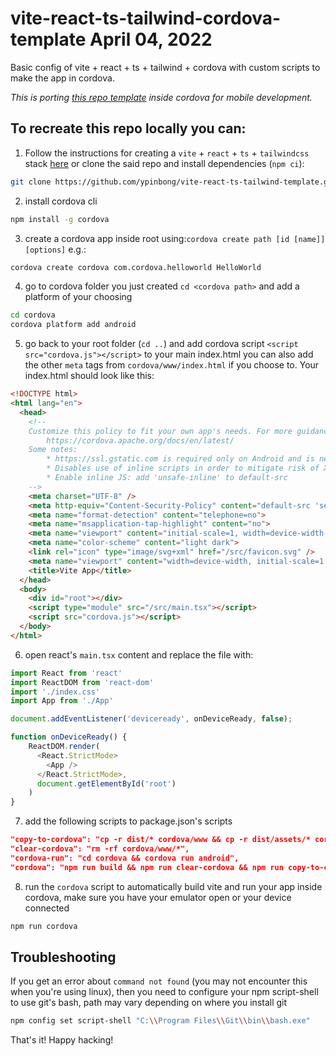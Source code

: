 # vite-react-ts-tailwind-cordova-template April 04, 2022
Basic config of vite + react + ts + tailwind + cordova with custom scripts to make the app in cordova.

*This is porting [this repo template](https://github.com/ypinbong/vite-react-ts-tailwind-template) inside cordova for mobile development.*

To recreate this repo locally you can:
-

1. Follow the instructions for creating a `vite` + `react` + `ts` + `tailwindcss` stack [here](https://github.com/ypinbong/vite-react-ts-tailwind-template) or clone the said repo and install dependencies (`npm ci`):
```sh
git clone https://github.com/ypinbong/vite-react-ts-tailwind-template.git
```
2. install cordova cli
```sh
npm install -g cordova
```
3. create a cordova app inside root using:`cordova create path [id [name]] [options]` e.g.:
```sh
cordova create cordova com.cordova.helloworld HelloWorld
```
4. go to cordova folder you just created `cd <cordova path>` and add a platform of your choosing 
```sh
cd cordova
cordova platform add android
```
5. go back to your root folder (`cd ..`) and add cordova script `<script src="cordova.js"></script>` to your main index.html you can also add the other `meta` tags from `cordova/www/index.html` if you choose to. Your index.html should look like this:
```html
<!DOCTYPE html>
<html lang="en">
  <head>
    <!--
    Customize this policy to fit your own app's needs. For more guidance, please refer to the docs:
        https://cordova.apache.org/docs/en/latest/
    Some notes:
        * https://ssl.gstatic.com is required only on Android and is needed for TalkBack to function properly
        * Disables use of inline scripts in order to mitigate risk of XSS vulnerabilities. To change this:
        * Enable inline JS: add 'unsafe-inline' to default-src
    -->
    <meta charset="UTF-8" />
    <meta http-equiv="Content-Security-Policy" content="default-src 'self' data: https://ssl.gstatic.com 'unsafe-eval'; style-src 'self' 'unsafe-inline'; media-src *; img-src 'self' data: content:;">
    <meta name="format-detection" content="telephone=no">
    <meta name="msapplication-tap-highlight" content="no">
    <meta name="viewport" content="initial-scale=1, width=device-width, viewport-fit=cover">
    <meta name="color-scheme" content="light dark">
    <link rel="icon" type="image/svg+xml" href="/src/favicon.svg" />
    <meta name="viewport" content="width=device-width, initial-scale=1.0" />
    <title>Vite App</title>
  </head>
  <body>
    <div id="root"></div>
    <script type="module" src="/src/main.tsx"></script>
    <script src="cordova.js"></script>
  </body>
</html>
 ```
6. open react's `main.tsx` content and replace the file with:
```js
import React from 'react'
import ReactDOM from 'react-dom'
import './index.css'
import App from './App'

document.addEventListener('deviceready', onDeviceReady, false);

function onDeviceReady() {
    ReactDOM.render(
      <React.StrictMode>
        <App />
      </React.StrictMode>,
      document.getElementById('root')
    )
}
```
7. add the following scripts to package.json's scripts
```json
"copy-to-cordova": "cp -r dist/* cordova/www && cp -r dist/assets/* cordova/www/assets && rm -rf dist",
"clear-cordova": "rm -rf cordova/www/*",
"cordova-run": "cd cordova && cordova run android",
"cordova": "npm run build && npm run clear-cordova && npm run copy-to-cordova && npm run cordova-run",
```
8. run the `cordova` script to automatically build vite and run your app inside cordova, make sure you have your emulator open or your device connected
```sh
npm run cordova
```
Troubleshooting
-
If you get an error about `command not found` (you may not encounter this when you're using linux), then you need to configure your npm script-shell to use git's bash, path may vary depending on where you install git
```sh
npm config set script-shell "C:\\Program Files\\Git\\bin\\bash.exe"
```
That's it!
Happy hacking!
